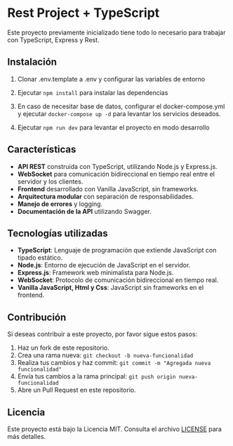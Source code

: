 # Rest Project + TypeScript

Este proyecto previamente inicializado tiene todo lo necesario para trabajar con TypeScript, Express y Rest.

## Instalación

1. Clonar .env.template a .env y configurar las variables de entorno

2. Ejecutar `npm install` para instalar las dependencias

3. En caso de necesitar base de datos, configurar el docker-compose.yml y ejecutar `docker-compose up -d` para levantar los servicios deseados.

4. Ejecutar `npm run dev` para levantar el proyecto en modo desarrollo

## Características

- **API REST** construida con TypeScript, utilizando Node.js y Express.js.
- **WebSocket** para comunicación bidireccional en tiempo real entre el servidor y los clientes.
- **Frontend** desarrollado con Vanilla JavaScript, sin frameworks.
- **Arquitectura modular** con separación de responsabilidades.
- **Manejo de errores** y logging.
- **Documentación de la API** utilizando Swagger.

## Tecnologías utilizadas

- **TypeScript**: Lenguaje de programación que extiende JavaScript con tipado estático.
- **Node.js**: Entorno de ejecución de JavaScript en el servidor.
- **Express.js**: Framework web minimalista para Node.js.
- **WebSocket**: Protocolo de comunicación bidireccional en tiempo real.
- **Vanilla JavaScript, Html y Css**: JavaScript sin frameworks en el frontend.

## Contribución

Si deseas contribuir a este proyecto, por favor sigue estos pasos:

1. Haz un fork de este repositorio.
2. Crea una rama nueva: `git checkout -b nueva-funcionalidad`
3. Realiza tus cambios y haz commit: `git commit -m "Agregada nueva funcionalidad"`
4. Envía tus cambios a la rama principal: `git push origin nueva-funcionalidad`
5. Abre un Pull Request en este repositorio.

## Licencia

Este proyecto está bajo la Licencia MIT. Consulta el archivo [LICENSE](LICENSE) para más detalles.